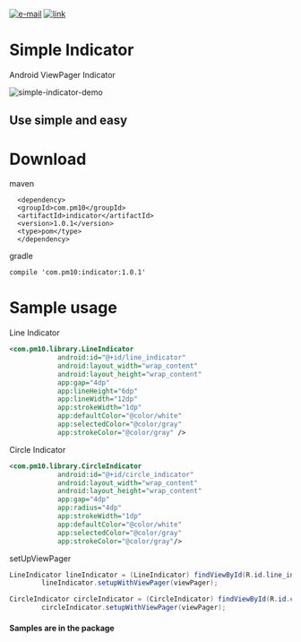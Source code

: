 [![e-mail](https://img.shields.io/badge/email-show9114@gmail.com-blue.svg)](mailto:show9114@gmail.com)     [![link](https://img.shields.io/badge/download-v1.0.1-green.svg)](https://bintray.com/pm-10/SimpleIndicator/simple-indicator)
# Simple Indicator

Android ViewPager Indicator

![simple-indicator-demo](http://i.imgur.com/qeWXqi5.gif)

## Use simple and easy


# Download
maven
```
  <dependency>
  <groupId>com.pm10</groupId>
  <artifactId>indicator</artifactId>
  <version>1.0.1</version>
  <type>pom</type>
  </dependency>
```

gradle
```
compile 'com.pm10:indicator:1.0.1'
```


# Sample usage
Line Indicator
```xml
<com.pm10.library.LineIndicator
            android:id="@+id/line_indicator"
            android:layout_width="wrap_content"
            android:layout_height="wrap_content"
            app:gap="4dp"
            app:lineHeight="6dp"
            app:lineWidth="12dp"
            app:strokeWidth="1dp"
            app:defaultColor="@color/white"
            app:selectedColor="@color/gray"
            app:strokeColor="@color/gray" />
```

Circle Indicator
```xml
<com.pm10.library.CircleIndicator
            android:id="@+id/circle_indicator"
            android:layout_width="wrap_content"
            android:layout_height="wrap_content"
            app:gap="4dp"
            app:radius="4dp"
            app:strokeWidth="1dp"
            app:defaultColor="@color/white"
            app:selectedColor="@color/gray"
            app:strokeColor="@color/gray"/>
```

setUpViewPager

```java
LineIndicator lineIndicator = (LineIndicator) findViewById(R.id.line_indicator);
        lineIndicator.setupWithViewPager(viewPager);

CircleIndicator circleIndicator = (CircleIndicator) findViewById(R.id.circle_indicator);
        circleIndicator.setupWithViewPager(viewPager);
```


#### Samples are in the package
